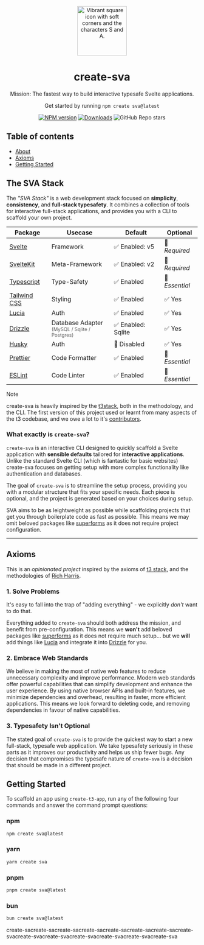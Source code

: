 <p align="center">
 <img src="[./web/static/appicon.png](https://raw.githubusercontent.com/OllieJT/create-sva/main/web/static/appicon.png)" width="130" alt="Vibrant square icon with soft corners and the characters S and A.">

</p>

<h1 align="center">
  create-sva
</h1>

<p align="center">Mission: The fastest way to build interactive typesafe Svelte applications.</p>

<p align="center">Get started by running <code>npm create sva@latest</code></p>

<div align="center">

[![NPM version][npm-image]][npm-url] [![Downloads][downloads-image]][npm-url] ![GitHub Repo stars][github-image]

</div>

## Table of contents

- <a href="#about">About</a>
- <a href="#axioms">Axioms</a>
- <a href="#getting-started">Getting Started</a>

<h2 id="about">The SVA Stack</h2>

The _"SVA Stack"_ is a web development stack focused on **simplicity**, **consistency**, and **full-stack typesafety**. It combines a collection of tools for interactive full-stack applications, and provides you with a CLI to scaffold your own project.

| Package                                       | Usecase                                                                                                 | Default            | Optional       |
| --------------------------------------------- | ------------------------------------------------------------------------------------------------------- | ------------------ | -------------- |
| [Svelte](https://svelte.dev/)                 | Framework                                                                                               | ✅ Enabled: v5     | 🚫 _Required_  |
| [SvelteKit](https://kit.svelte.dev/)          | Meta-Framework                                                                                          | ✅ Enabled: v2     | 🚫 _Required_  |
| [Typescript](https://www.typescriptlang.org/) | Type-Safety                                                                                             | ✅ Enabled         | 🚫 _Essential_ |
| [Tailwind CSS](https://tailwindcss.com)       | Styling                                                                                                 | ✅ Enabled         | ✅ Yes         |
| [Lucia](https://lucia-auth.com/)              | Auth                                                                                                    | ✅ Enabled         | ✅ Yes         |
| [Drizzle](https://orm.drizzle.team/)          | Database Adapter<br /> <small style="opacity:0.7; font-size:0.8em;">(MySQL / Sqlite / Postgres)</small> | ✅ Enabled: Sqlite | ✅ Yes         |
| [Husky](https://typicode.github.io/husky/)    | Auth                                                                                                    | 🚫 Disabled        | ✅ Yes         |
| [Prettier](https://prettier.io/)              | Code Formatter                                                                                          | ✅ Enabled         | 🚫 _Essential_ |
| [ESLint](https://eslint.org/)                 | Code Linter                                                                                             | ✅ Enabled         | 🚫 _Essential_ |

> [!NOTE]
> create-sva is heavily inspired by the [t3stack](https://github.com/t3-oss/create-t3-app/), both in the methodology, and the CLI. The first version of this project used or learnt from many aspects of the t3 codebase, and we owe a lot to it's [contributors](https://github.com/t3-oss/create-t3-app/graphs/contributors).

### What exactly is `create-sva`?

`create-sva` is an interactive CLI designed to quickly scaffold a Svelte application with **sensible defaults** tailored for **interactive applications**. Unlike the standard Svelte CLI (which is fantastic for basic websites) create-sva focuses on getting setup with more complex functionality like authentication and databases.

The goal of `create-sva` is to streamline the setup process, providing you with a modular structure that fits your specific needs. Each piece is optional, and the project is generated based on your choices during setup.

SVA aims to be as leightweight as possible while scaffolding projects that get you through boilerplate code as fast as possible. This means we may omit beloved packages like [superforms](https://superforms.rocks/) as it does not require project configuration.

---

<h2 id="axioms">Axioms</h2>

This is an _opinionated project_ inspired by the axioms of [t3 stack](https://github.com/t3-oss/create-t3-app/), and the methodologies of [Rich Harris](https://github.com/Rich-Harris).

### 1. Solve Problems

It's easy to fall into the trap of "adding everything" - we explicitly _don't_ want to do that.

Everything added to `create-sva` should both address the mission, and benefit from pre-configuration. This means we **won't** add beloved packages like [superforms](https://superforms.rocks/) as it does not require much setup... but we **will** add things like [Lucia](https://lucia-auth.com/) and integrate it into [Drizzle](https://orm.drizzle.team/) for you.

### 2. Embrace Web Standards

We believe in making the most of native web features to reduce unnecessary complexity and improve performance. Modern web standards offer powerful capabilities that can simplify development and enhance the user experience. By using native browser APIs and built-in features, we minimize dependencies and overhead, resulting in faster, more efficient applications. This means we look forward to deleting code, and removing dependencies in favour of native capabilities.

### 3. Typesafety Isn't Optional

The stated goal of `create-sva` is to provide the quickest way to start a new full-stack, typesafe web application. We take typesafety seriously in these parts as it improves our productivity and helps us ship fewer bugs. Any decision that compromises the typesafe nature of `create-sva` is a decision that should be made in a different project.

<h2 id="getting-started">Getting Started</h2>

To scaffold an app using `create-t3-app`, run any of the following four commands and answer the command prompt questions:

### npm

```bash
npm create sva@latest
```

### yarn

```bash
yarn create sva
```

### pnpm

```bash
pnpm create sva@latest
```

### bun

```bash
bun create sva@latest
```

[downloads-image]: https://img.shields.io/npm/dm/create-sva?color=364fc7&logoColor=364fc7
[npm-url]: https://www.npmjs.com/package/create-sva
[npm-image]: https://img.shields.io/npm/v/create-sva?color=0b7285&logoColor=0b7285
[contribute-url]: https://github.com/olliejt/create-sva/blob/main/CONTRIBUTING.md
[contribute-image]: https://img.shields.io/badge/PRs-welcome-blue.svg
[github-image]: https://img.shields.io/github/stars/olliejt/create-sva
[discord-image]: https://img.shields.io/discord/966627436387266600?color=%235865F2&label=Discord&logo=discord&logoColor=%23fff

create-sacreate-sacreate-sacreate-sacreate-sacreate-sacreate-sacreate-svacreate-svacreate-svacreate-svacreate-svacreate-svacreate-sva

